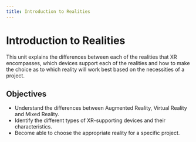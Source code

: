```yaml
---
title: Introduction to Realities
---
```


# Introduction to Realities

This unit explains the differences between each of the realities that XR encompasses, which devices support each of the realities and how to make the choice as to which reality will work best based on the necessities of a project.

## Objectives

- Understand the differences between Augmented Reality, Virtual Reality and Mixed Reality.
- Identify the different types of XR-supporting devices and their characteristics.
- Become able to choose the appropriate reality for a specific project.